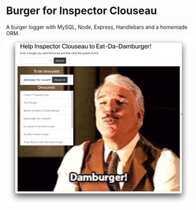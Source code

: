 # Burger for Inspector Clouseau

A burger logger with MySQL, Node, Express, Handlebars and a homemade ORM.
![Burger Game](public/assets/img/burger_game.png "Lakshmi Strom's Burger Game")